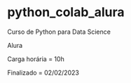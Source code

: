 # python_colab_alura

Curso de Python para Data Science

Alura

Carga horária = 10h

Finalizado = 02/02/2023

